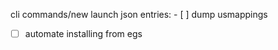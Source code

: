 
cli commands/new launch json entries:
        - [ ] dump usmappings

- [ ] automate installing from egs
